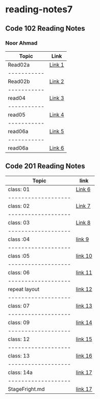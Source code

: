 # reading-notes7

## Code 102  Reading Notes

### Noor Ahmad

| Topic     | Link                   
|-----------| -------------------  
| Read02a   | [Link 1 ](./read02a.md)
|-----------|
| Read02b   | [Link 2 ](./read02b.md)
|-----------|
| read04    | [Link 3 ](./read04.md) 
|-----------|
| read05    | [Link 4 ](./read05.md)
|-----------|
| read06a   | [Link 5 ](./read06a.md)
|-----------|
| read06a   | [Link 6 ](./read06b.md)

## Code 201 Reading Notes

| Topic             | link
|-------------------|-----------------------
|class: 01          | [Link 6 ](./read001.md)
|-------------------|
|class: 02          | [Link 7 ](./class02.md)
|-------------------|
|class: 03          | [Link 8 ](./class03.md)
|-------------------|
|class :04          | [link 9 ](./class04.md)
|-------------------|
|class :05          | [link 10 ](./class05.md)
|-------------------|
|class: 06          | [link 11 ](./class06.md)
|-------------------|
|repeat layout      | [link 12 ](./class08.md)
|-------------------|
|class: 07          | [link 13](./class07.md)
|-------------------|
|class: 09          | [link 14](./class09.md)
|-------------------|
|class: 12          | [link 15](./class12.md)
|-------------------|
|class: 13          | [link 16](./class13.md)
|-------------------|
|class: 14a         | [link 17](./class14a.md)
|-------------------|
|StageFright.md     |[link 17](StageFright.md)
